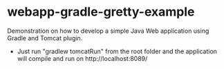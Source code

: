 # webapp-gradle-gretty-example
Demonstration on how to develop a simple Java Web application using Gradle and Tomcat plugin.

- Just run "gradlew tomcatRun" from the root folder and the application will compile and run on http://localhost:8089/
